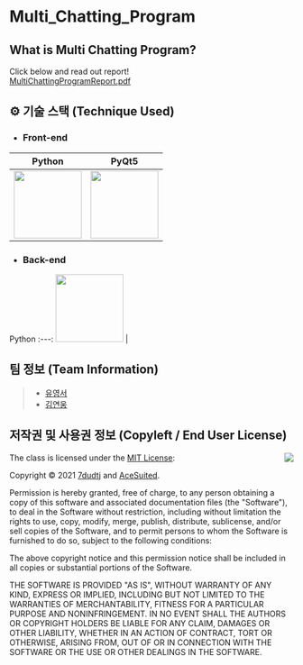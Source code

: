 # Multi_Chatting_Program

## What is Multi Chatting Program?
Click below and read out report!  
[MultiChattingProgramReport.pdf](https://github.com/7dudtj/Multi_Chatting_Program/files/7657708/MultiChattingProgramReport.pdf)

## ⚙ 기술 스택 (Technique Used)

- ### Front-end
Python | PyQt5
:---: | :---:
<img src="https://user-images.githubusercontent.com/67851701/194449792-384eb1f2-dbbf-4a94-b2f6-f94e54aaca9b.png"  width="120" height="120"/> | <img src="https://user-images.githubusercontent.com/67851701/144781878-61850476-45f5-41a6-a21d-e564f0a87ec8.png"  width="120" height="120"/>

- ### Back-end
Python
:---:
<img src="https://user-images.githubusercontent.com/67851701/194449792-384eb1f2-dbbf-4a94-b2f6-f94e54aaca9b.png"  width="120" height="120"/> |

## 팀 정보 (Team Information)

> * [유영서](https://github.com/7dudtj)
> * [김연웅](https://github.com/AceSuited)

## 저작권 및 사용권 정보 (Copyleft / End User License)

<img align="right" src="http://opensource.org/trademarks/opensource/OSI-Approved-License-100x137.png">

The class is licensed under the [MIT License](http://opensource.org/licenses/MIT):

Copyright &copy; 2021 [7dudtj](https://github.com/7dudtj) and [AceSuited](https://github.com/AceSuited).

Permission is hereby granted, free of charge, to any person obtaining a copy of this software and associated documentation files (the "Software"), to deal in the Software without restriction, including without limitation the rights to use, copy, modify, merge, publish, distribute, sublicense, and/or sell copies of the Software, and to permit persons to whom the Software is furnished to do so, subject to the following conditions:

The above copyright notice and this permission notice shall be included in all copies or substantial portions of the Software.

THE SOFTWARE IS PROVIDED "AS IS", WITHOUT WARRANTY OF ANY KIND, EXPRESS OR IMPLIED, INCLUDING BUT NOT LIMITED TO THE WARRANTIES OF MERCHANTABILITY, FITNESS FOR A PARTICULAR PURPOSE AND NONINFRINGEMENT. IN NO EVENT SHALL THE AUTHORS OR COPYRIGHT HOLDERS BE LIABLE FOR ANY CLAIM, DAMAGES OR OTHER LIABILITY, WHETHER IN AN ACTION OF CONTRACT, TORT OR OTHERWISE, ARISING FROM, OUT OF OR IN CONNECTION WITH THE SOFTWARE OR THE USE OR OTHER DEALINGS IN THE SOFTWARE.
